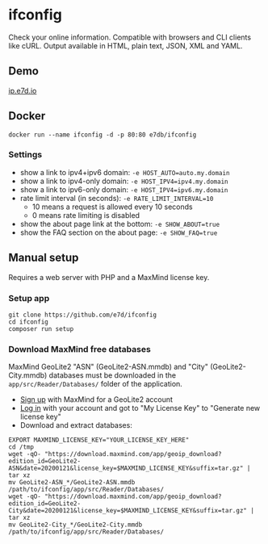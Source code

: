 # ifconfig
Check your online information. Compatible with browsers and CLI clients like cURL. Output available in HTML, plain text, JSON, XML and YAML.

## Demo
[ip.e7d.io](https://ip.e7d.io/)

## Docker
`docker run --name ifconfig -d -p 80:80 e7db/ifconfig`

### Settings
- show a link to ipv4+ipv6 domain: `-e HOST_AUTO=auto.my.domain`
- show a link to ipv4-only domain: `-e HOST_IPV4=ipv4.my.domain`
- show a link to ipv6-only domain: `-e HOST_IPV4=ipv6.my.domain`
- rate limit interval (in seconds): `-e RATE_LIMIT_INTERVAL=10`
  - 10 means a request is allowed every 10 seconds
  - 0 means rate limiting is disabled
- show the about page link at the bottom: `-e SHOW_ABOUT=true`
- show the FAQ section on the about page: `-e SHOW_FAQ=true`

## Manual setup
Requires a web server with PHP and a MaxMind license key.

### Setup app
```shell
git clone https://github.com/e7d/ifconfig
cd ifconfig
composer run setup
```

### Download MaxMind free databases
MaxMind GeoLite2 "ASN" (GeoLite2-ASN.mmdb) and "City" (GeoLite2-City.mmdb) databases must be downloaded in the `app/src/Reader/Databases/` folder of the application.  
- [Sign up](https://www.maxmind.com/en/geolite2/signup) with MaxMind for a GeoLite2 account  
- [Log in](https://www.maxmind.com/en/account/login) with your account and got to "My License Key" to "Generate new license key"  
- Download and extract databases:
```
EXPORT MAXMIND_LICENSE_KEY="YOUR_LICENSE_KEY_HERE"
cd /tmp
wget -qO- "https://download.maxmind.com/app/geoip_download?edition_id=GeoLite2-ASN&date=20200121&license_key=$MAXMIND_LICENSE_KEY&suffix=tar.gz" | tar xz
mv GeoLite2-ASN_*/GeoLite2-ASN.mmdb /path/to/ifconfig/app/src/Reader/Databases/
wget -qO- "https://download.maxmind.com/app/geoip_download?edition_id=GeoLite2-City&date=20200121&license_key=$MAXMIND_LICENSE_KEY&suffix=tar.gz" | tar xz
mv GeoLite2-City_*/GeoLite2-City.mmdb /path/to/ifconfig/app/src/Reader/Databases/
```

